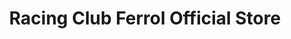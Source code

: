 ---
title: "Racing Club Ferrol Official Store"
url: /ferrol/racing-club-ferrol-official-store/
shop: deportes
---